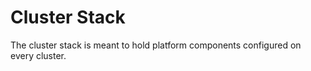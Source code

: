 # Cluster Stack

The cluster stack is meant to hold platform components configured on every
cluster.
